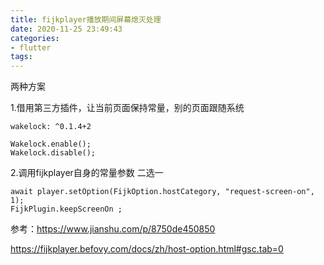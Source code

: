 ```yaml
---
title: fijkplayer播放期间屏幕熄灭处理
date: 2020-11-25 23:49:43
categories: 
- flutter
tags:
---
```


两种方案

1.借用第三方插件，让当前页面保持常量，别的页面跟随系统

```
wakelock: ^0.1.4+2

Wakelock.enable();
Wakelock.disable();
```

2.调用fijkplayer自身的常量参数 二选一

```
await player.setOption(FijkOption.hostCategory, "request-screen-on", 1);
FijkPlugin.keepScreenOn ;
```

参考：https://www.jianshu.com/p/8750de450850

https://fijkplayer.befovy.com/docs/zh/host-option.html#gsc.tab=0